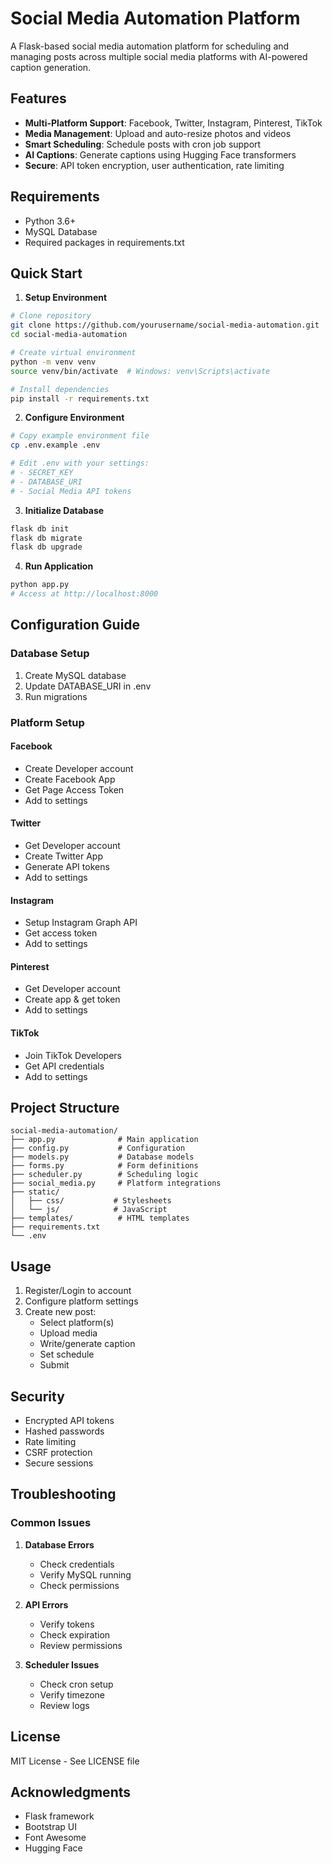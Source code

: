 # Social Media Automation Platform

A Flask-based social media automation platform for scheduling and managing posts across multiple social media platforms with AI-powered caption generation.

## Features

- **Multi-Platform Support**: Facebook, Twitter, Instagram, Pinterest, TikTok
- **Media Management**: Upload and auto-resize photos and videos
- **Smart Scheduling**: Schedule posts with cron job support
- **AI Captions**: Generate captions using Hugging Face transformers
- **Secure**: API token encryption, user authentication, rate limiting

## Requirements

- Python 3.6+
- MySQL Database
- Required packages in requirements.txt

## Quick Start

1. **Setup Environment**
```bash
# Clone repository
git clone https://github.com/yourusername/social-media-automation.git
cd social-media-automation

# Create virtual environment
python -m venv venv
source venv/bin/activate  # Windows: venv\Scripts\activate

# Install dependencies
pip install -r requirements.txt
```

2. **Configure Environment**
```bash
# Copy example environment file
cp .env.example .env

# Edit .env with your settings:
# - SECRET_KEY
# - DATABASE_URI
# - Social Media API tokens
```

3. **Initialize Database**
```bash
flask db init
flask db migrate
flask db upgrade
```

4. **Run Application**
```bash
python app.py
# Access at http://localhost:8000
```

## Configuration Guide

### Database Setup
1. Create MySQL database
2. Update DATABASE_URI in .env
3. Run migrations

### Platform Setup

#### Facebook
- Create Developer account
- Create Facebook App
- Get Page Access Token
- Add to settings

#### Twitter
- Get Developer account
- Create Twitter App
- Generate API tokens
- Add to settings

#### Instagram
- Setup Instagram Graph API
- Get access token
- Add to settings

#### Pinterest
- Get Developer account
- Create app & get token
- Add to settings

#### TikTok
- Join TikTok Developers
- Get API credentials
- Add to settings

## Project Structure
```
social-media-automation/
├── app.py              # Main application
├── config.py           # Configuration
├── models.py           # Database models
├── forms.py            # Form definitions
├── scheduler.py        # Scheduling logic
├── social_media.py     # Platform integrations
├── static/            
│   ├── css/           # Stylesheets
│   └── js/            # JavaScript
├── templates/          # HTML templates
├── requirements.txt    
└── .env               
```

## Usage

1. Register/Login to account
2. Configure platform settings
3. Create new post:
   - Select platform(s)
   - Upload media
   - Write/generate caption
   - Set schedule
   - Submit

## Security

- Encrypted API tokens
- Hashed passwords
- Rate limiting
- CSRF protection
- Secure sessions

## Troubleshooting

### Common Issues

1. **Database Errors**
   - Check credentials
   - Verify MySQL running
   - Check permissions

2. **API Errors**
   - Verify tokens
   - Check expiration
   - Review permissions

3. **Scheduler Issues**
   - Check cron setup
   - Verify timezone
   - Review logs

## License

MIT License - See LICENSE file

## Acknowledgments

- Flask framework
- Bootstrap UI
- Font Awesome
- Hugging Face